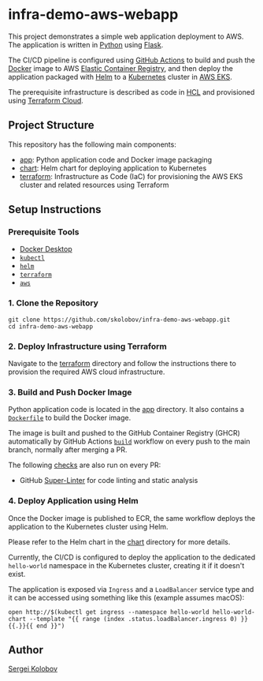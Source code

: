 # infra-demo-aws-webapp

This project demonstrates a simple web application deployment to AWS.
The application is written in [Python](https://www.python.org) using [Flask](https://flask.palletsprojects.com/en/3.0.x/).

The CI/CD pipeline is configured using [GitHub Actions](https://github.com/features/actions) to build and push the [Docker](https://www.docker.com) image to AWS [Elastic Container Registry](https://aws.amazon.com/ecr/), and then deploy the application packaged with [Helm](https://helm.sh) to a [Kubernetes](https://kubernetes.io) cluster in [AWS EKS](https://aws.amazon.com/eks/).

The prerequisite infrastructure is described as code in [HCL](https://developer.hashicorp.com/terraform/language) and provisioned using [Terraform Cloud](https://www.hashicorp.com/products/terraform).

## Project Structure

This repository has the following main components:

- [app](app): Python application code and Docker image packaging
- [chart](chart): Helm chart for deploying application to Kubernetes
- [terraform](terraform): Infrastructure as Code (IaC) for provisioning the AWS EKS cluster and related resources using Terraform

## Setup Instructions

### Prerequisite Tools

- [Docker Desktop](https://www.docker.com/products/docker-desktop/)
- [`kubectl`](https://kubernetes.io/docs/tasks/tools/)
- [`helm`](https://helm.sh/docs/intro/install/)
- [`terraform`](https://developer.hashicorp.com/terraform/install)
- [`aws`](https://docs.aws.amazon.com/cli/latest/userguide/getting-started-install.html)

### 1. Clone the Repository

```shell
git clone https://github.com/skolobov/infra-demo-aws-webapp.git
cd infra-demo-aws-webapp
```

### 2. Deploy Infrastructure using Terraform

Navigate to the [terraform](terraform) directory and follow the instructions
there to provision the required AWS cloud infrastructure.

### 3. Build and Push Docker Image

Python application code is located in the [app](app) directory.
It also contains a [`Dockerfile`](app/Dockerfile) to build the Docker image.

The image is built and pushed to the GitHub Container Registry (GHCR) automatically by GitHub Actions [`build`](.github/workflows/build.yml) workflow
on every push to the main branch, normally after merging a PR.

The following [checks](.github/workflows/checks.yml) are also run on every PR:

- GitHub [Super-Linter](https://github.com/super-linter/super-linter) for code linting and static analysis

### 4. Deploy Application using Helm

Once the Docker image is published to ECR, the same workflow deploys the application
to the Kubernetes cluster using Helm.

Please refer to the Helm chart in the [chart](chart) directory for more details.

Currently, the CI/CD is configured to deploy the application to the dedicated `hello-world` namespace in the Kubernetes cluster, creating it if it doesn't exist.

The application is exposed via `Ingress` and a `LoadBalancer` service type and it can be accessed using something like this (example assumes macOS):

```shell
open http://$(kubectl get ingress --namespace hello-world hello-world-chart --template "{{ range (index .status.loadBalancer.ingress 0) }}{{.}}{{ end }}") 
```

## Author

[Sergei Kolobov](mailto:skolobov@gmail.com)
